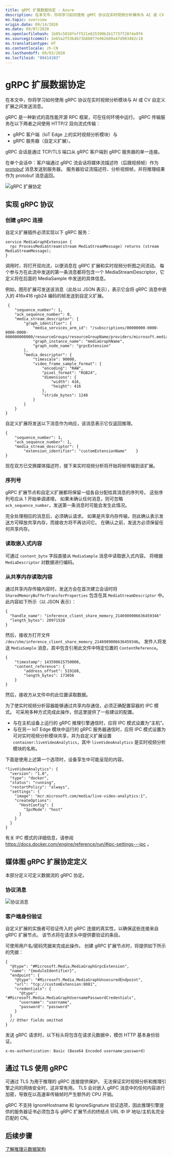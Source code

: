 ```yaml
---
title: gRPC 扩展数据协定 - Azure
description: 在本文中，你将学习如何使用 gRPC 协议在实时视频分析模块与 AI 或 CV 自定义扩展之间发送消息。
ms.topic: overview
origin.date: 09/14/2020
ms.date: 09/07/2020
ms.openlocfilehash: 1b85c5018feff521e625390b1b17737f28f4e9f6
ms.sourcegitcommit: 2eb5a2f53b4b73b88877e962689a47d903482c18
ms.translationtype: HT
ms.contentlocale: zh-CN
ms.lasthandoff: 09/03/2020
ms.locfileid: "89414103"
---
```

# <a name="grpc-extension-data-contract"></a>gRPC 扩展数据协定

在本文中，你将学习如何使用 gRPC 协议在实时视频分析模块与 AI 或 CV 自定义扩展之间发送消息。

gRPC 是一种新式的高性能开源 RPC 框架，可在任何环境中运行。 gRPC 传输服务在以下两者之间使用 HTTP/2 双向流式传输：

* gRPC 客户端（IoT Edge 上的实时视频分析模块）与 
* gRPC 服务器（自定义扩展）。

gRPC 会话是通过 TCP/TLS 端口从 gRPC 客户端到 gRPC 服务器的单一连接。 

在单个会话中：客户端通过 gRPC 流会话将媒体流描述符（后跟视频帧）作为 [protobuf](https://developers.google.com/protocol-buffers) 消息发送到服务器。 服务器验证流描述符、分析视频帧，并将推理结果作为 protobuf 消息返回。

![gRPC 扩展协定](./media/data-contracts/grpc.png)

## <a name="implementing-grpc-protocol"></a>实现 gRPC 协议

### <a name="creating-a-grpc-connection"></a>创建 gRPC 连接

自定义扩展插件必须实现以下 gRPC 服务：

```
service MediaGraphExtension {
  rpc ProcessMediaStream(stream MediaStreamMessage) returns (stream MediaStreamMessage);
}
```

调用时，将打开双向流，以便消息在 gRPC 扩展和实时视频分析图之间流动。 每个参与方在此流中发送的第一条消息都将包含一个 MediaStreamDescriptor，它定义将在后面的 MediaSample 中发送的具体信息。

例如，图形扩展可发送该消息（此处以 JSON 表示），表示它会将 gRPC 消息中嵌入的 416x416 rgb24 编码的帧发送到自定义扩展。

```
 {
    "sequence_number": 1,
    "ack_sequence_number": 0,
    "media_stream_descriptor": {
        "graph_identifier": {
            "media_services_arm_id": "/subscriptions/00000000-0000-0000-0000-000000000000/resourceGroups/resourceGroupName/providers/microsoft.media/mediaservices/mediaAccountName",
            "graph_instance_name": "mediaGraphName",
            "graph_node_name": "grpcExtension"
        },
        "media_descriptor": {
            "timescale": 90000,
            "video_frame_sample_format": {
                "encoding": "RAW",
                "pixel_format": "RGB24",
                "dimensions": {
                    "width": 416,
                    "height": 416
                },
                "stride_bytes": 1248
            }
        }
    }
}
```

自定义扩展将发送以下消息作为响应，该消息表示它仅返回推理。

```
{
    "sequence_number": 1,
    "ack_sequence_number": 1,
    "media_stream_descriptor": {
        "extension_identifier": "customExtensionName"    }
}
```

现在双方已交换媒体描述符，接下来实时视频分析将开始将帧传输到该扩展。

### <a name="sequence-numbers"></a>序列号

gRPC 扩展节点和自定义扩展都将保留一组各自分配给其消息的序列号。 这些序列号应从 1 开始单调递增。 如果未确认任何消息，则可忽略 `ack_sequence_number`，发送第一条消息时可能会发生此情况。

完全处理相应的消息后，必须确认请求。 如果是共享内存传输，则此确认表示发送方可释放共享内存，而接收方将不再访问它。 在确认之前，发送方必须保留任何共享内存。

### <a name="reading-embedded-content"></a>读取嵌入式内容

可通过 `content_byte` 字段直接从 `MediaSample` 消息中读取嵌入式内容。 将根据 `MediaDescriptor` 对数据进行编码。

### <a name="reading-content-from-shared-memory"></a>从共享内存读取内容

通过共享内存传输内容时，发送方会在首次建立会话时将 `SharedMemoryBufferTransferProperties` 包含在其 `MediaStreamDescriptor` 中。 此内容如下所示（以 JSON 表示）：

```
{
  "handle_name": "inference_client_share_memory_2146989006636459346"
  "length_bytes": 20971520
}
```

然后，接收方打开文件 `/dev/shm/inference_client_share_memory_2146989006636459346`。 发件人将发送 `MediaSample` 消息，其中包含引用此文件中特定位置的 `ContentReference`。

```
{
    "timestamp": 143598615750000,
    "content_reference": {
        "address_offset": 519168,
        "length_bytes": 173056
    }
}
```

然后，接收方从文件中的此位置读取数据。

为了使实时视频分析容器能够通过共享内存通信，必须正确配置容器的 IPC 模式。 可采用多种方式完成此操作，但这里提供了一些建议的配置。

* 与在主机设备上运行的 gRPC 推理引擎通信时，应将 IPC 模式设置为“主机”。
* 与在另一 IoT Edge 模块中运行的 gRPC 服务器通信时，应将 IPC 模式设置为可对实时视频分析模块共享，并为自定义扩展设置 `container:liveVideoAnalytics`，其中 `liveVideoAnalytics` 是实时视频分析模块的名称。

下面是使用上述第一个选项时，设备孪生中可能呈现的内容。

```
"liveVideoAnalytics": {
  "version": "1.0",
  "type": "docker",
  "status": "running",
  "restartPolicy": "always",
  "settings": {
    "image": "mcr.microsoft.com/media/live-video-analytics:1",
    "createOptions": 
      "HostConfig": {
        "IpcMode": "host"
      }
    }
  }
}
```

有关 IPC 模式的详细信息，请参阅 https://docs.docker.com/engine/reference/run/#ipc-settings---ipc 。

## <a name="media-graph-grpc-extension-contract-definitions"></a>媒体图 gRPC 扩展协定定义

本部分定义可定义数据流的 gRPC 协定。

### <a name="protocol-messages"></a>协议消息

![协议消息](./media/data-contracts/grpc2.png)
 
### <a name="client-authentication"></a>客户端身份验证

自定义扩展的实施者可验证传入的 gRPC 连接的真实性，以确保这些连接来自 gRPC 扩展节点。 该节点将在请求头中提供要验证的条目。

可使用用户名/密码凭据来完成此操作。 创建 gRPC 扩展节点时，将提供如下所示的凭据：

```
{
  "@type": "#Microsoft.Media.MediaGraphGrpcExtension",
  "name": "{moduleIdentifier}",
  "endpoint": {
    "@type": "#Microsoft.Media.MediaGraphUnsecuredEndpoint",
    "url": "tcp://customExtension:8081",
    "credentials": {
      "@type": "#Microsoft.Media.MediaGraphUsernamePasswordCredentials",
      "username": "username",
      "password": "password"
    }
  }
  // Other fields omitted
}
```

发送 gRPC 请求时，以下标头将包含在请求元数据中，模仿 HTTP 基本身份验证。

`x-ms-authentication: Basic (Base64 Encoded username:password)`

## <a name="using-grpc-over-tls"></a>通过 TLS 使用 gRPC

可通过 TLS 为用于推理的 gRPC 连接提供保护。 无法保证实时视频分析和推理引擎之间的网络安全时，这非常有用。 TLS 会对嵌入 gRPC 消息中的任何内容进行加密，导致在以高速率传输帧时产生额外的 CPU 开销。

gRPC 不支持 IgnoreHostname 和 IgnoreSignature 验证选项，因此推理引擎提供的服务器证书必须包含与 gRPC 扩展节点的终结点 URL 中 IP 地址/主机名完全匹配的 CN。

## <a name="next-steps"></a>后续步骤

[了解推理元数据架构](inference-metadata-schema.md)
